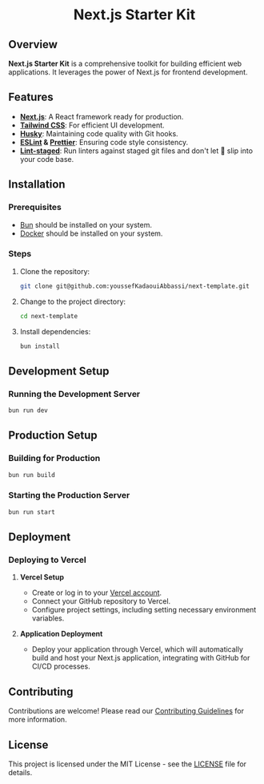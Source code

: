 <h1 align="center">Next.js Starter Kit</h1>

## Overview
**Next.js Starter Kit** is a comprehensive toolkit for building efficient web applications. It leverages the power of Next.js for frontend development.

## Features
- **[Next.js](https://nextjs.org/docs)**: A React framework ready for production.
- **[Tailwind CSS](https://tailwindcss.com/)**: For efficient UI development.
- **[Husky](https://github.com/typicode/husky)**: Maintaining code quality with Git hooks.
- **[ESLint](https://eslint.org/) & [Prettier](https://prettier.io/)**: Ensuring code style consistency.
- **[Lint-staged](https://github.com/lint-staged/lint-staged)**: Run linters against staged git files and don't let 💩 slip into your code base.

## Installation

### Prerequisites
- [Bun](https://bun.sh/) should be installed on your system.
- [Docker](https://www.docker.com/) should be installed on your system.

### Steps
1. Clone the repository:
   ```bash
   git clone git@github.com:youssefKadaouiAbbassi/next-template.git
   ```
2. Change to the project directory:
   ```bash
   cd next-template
   ```
3. Install dependencies:
   ```bash
   bun install
   ```

## Development Setup

### Running the Development Server
```bash
bun run dev
```

## Production Setup

### Building for Production
```bash
bun run build
```

### Starting the Production Server
```bash
bun run start
```

## Deployment

### Deploying to Vercel

1. **Vercel Setup**
   - Create or log in to your [Vercel account](https://vercel.com/).
   - Connect your GitHub repository to Vercel.
   - Configure project settings, including setting necessary environment variables.

2. **Application Deployment**
   - Deploy your application through Vercel, which will automatically build and host your Next.js application, integrating with GitHub for CI/CD processes.

## Contributing
Contributions are welcome! Please read our [Contributing Guidelines](link-to-guidelines) for more information.

## License
This project is licensed under the MIT License - see the [LICENSE](LICENSE) file for details.
